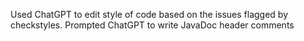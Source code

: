 Used ChatGPT to edit style of code based on the issues flagged by checkstyles.
Prompted ChatGPT to write JavaDoc header comments